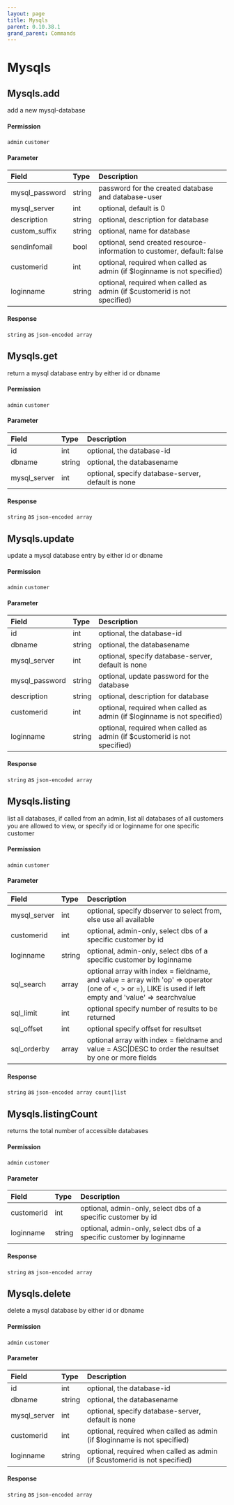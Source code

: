 ```yaml
---
layout: page
title: Mysqls
parent: 0.10.38.1
grand_parent: Commands
---
```


# Mysqls

## Mysqls.add

add a new mysql-database

#### Permission

`admin` `customer`

#### Parameter

| Field | Type | Description |
| :--- | :--- | :--- |
| mysql_password | string | password for the created database and database-user |
| mysql_server | int | optional, default is 0 |
| description | string | optional, description for database |
| custom_suffix | string | optional, name for database |
| sendinfomail | bool | optional, send created resource-information to customer, default: false |
| customerid | int | optional, required when called as admin (if $loginname is not specified) |
| loginname | string | optional, required when called as admin (if $customerid is not specified) |

#### Response

`string` as `json-encoded array`

## Mysqls.get

return a mysql database entry by either id or dbname

#### Permission

`admin` `customer`

#### Parameter

| Field | Type | Description |
| :--- | :--- | :--- |
| id | int | optional, the database-id |
| dbname | string | optional, the databasename |
| mysql_server | int | optional, specify database-server, default is none |

#### Response

`string` as `json-encoded array`

## Mysqls.update

update a mysql database entry by either id or dbname

#### Permission

`admin` `customer`

#### Parameter

| Field | Type | Description |
| :--- | :--- | :--- |
| id | int | optional, the database-id |
| dbname | string | optional, the databasename |
| mysql_server | int | optional, specify database-server, default is none |
| mysql_password | string | optional, update password for the database |
| description | string | optional, description for database |
| customerid | int | optional, required when called as admin (if $loginname is not specified) |
| loginname | string | optional, required when called as admin (if $customerid is not specified) |

#### Response

`string` as `json-encoded array`

## Mysqls.listing

list all databases, if called from an admin, list all databases of all customers you are allowed to view, or specify id or loginname for one specific customer

#### Permission

`admin` `customer`

#### Parameter

| Field | Type | Description |
| :--- | :--- | :--- |
| mysql_server | int | optional, specify dbserver to select from, else use all available |
| customerid | int | optional, admin-only, select dbs of a specific customer by id |
| loginname | string | optional, admin-only, select dbs of a specific customer by loginname |
| sql_search | array | optional array with index = fieldname, and value = array with 'op' => operator (one of <, > or =), LIKE is used if left empty and 'value' => searchvalue |
| sql_limit | int | optional specify number of results to be returned |
| sql_offset | int | optional specify offset for resultset |
| sql_orderby | array | optional array with index = fieldname and value = ASC\|DESC to order the resultset by one or more fields |

#### Response

`string` as `json-encoded array count|list`

## Mysqls.listingCount

returns the total number of accessible databases

#### Permission

`admin` `customer`

#### Parameter

| Field | Type | Description |
| :--- | :--- | :--- |
| customerid | int | optional, admin-only, select dbs of a specific customer by id |
| loginname | string | optional, admin-only, select dbs of a specific customer by loginname |

#### Response

`string` as `json-encoded array`

## Mysqls.delete

delete a mysql database by either id or dbname

#### Permission

`admin` `customer`

#### Parameter

| Field | Type | Description |
| :--- | :--- | :--- |
| id | int | optional, the database-id |
| dbname | string | optional, the databasename |
| mysql_server | int | optional, specify database-server, default is none |
| customerid | int | optional, required when called as admin (if $loginname is not specified) |
| loginname | string | optional, required when called as admin (if $customerid is not specified) |

#### Response

`string` as `json-encoded array`
